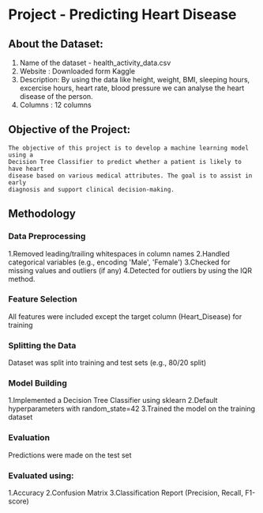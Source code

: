 # Project - Predicting Heart Disease 

## About the Dataset:
   1. Name of the dataset - health_activity_data.csv
   2. Website : Downloaded form Kaggle
   3. Description:
    By using the data like height, weight, BMI, sleeping hours, excercise hours, heart rate, blood pressure we can analyse the heart disease of the person.
   4. Columns :  12 columns

## Objective of the Project:
    The objective of this project is to develop a machine learning model using a 
    Decision Tree Classifier to predict whether a patient is likely to have heart 
    disease based on various medical attributes. The goal is to assist in early 
    diagnosis and support clinical decision-making.

## Methodology

### Data Preprocessing

1.Removed leading/trailing whitespaces in column names
2.Handled categorical variables (e.g., encoding 'Male', 'Female')
3.Checked for missing values and outliers (if any)
4.Detected for outliers by using the IQR method.

### Feature Selection

All features were included except the target column (Heart_Disease) for training

### Splitting the Data

Dataset was split into training and test sets (e.g., 80/20 split)

### Model Building

1.Implemented a Decision Tree Classifier using sklearn
2.Default hyperparameters with random_state=42
3.Trained the model on the training dataset

### Evaluation

Predictions were made on the test set

### Evaluated using:

1.Accuracy
2.Confusion Matrix
3.Classification Report (Precision, Recall, F1-score)
